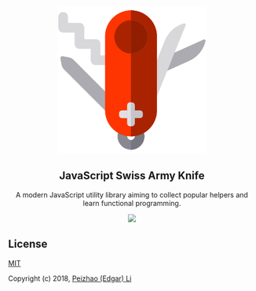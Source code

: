 <p align="center"><img src="./assets/jssak-logo.png" alt="jssak" width="300" /></p> 
<h2 align="center">JavaScript Swiss Army Knife</h2>
<p align="center">A modern JavaScript utility library aiming to collect popular helpers and learn functional programming.</p>

<p align="center">
  <a href="https://travis-ci.org/EdgarAllanzp/jssak"><img src="https://travis-ci.org/EdgarAllanzp/jssak.svg?branch=master" /></a>
</p>

## License

[MIT](http://opensource.org/licenses/MIT)

Copyright (c) 2018, [Peizhao (Edgar) Li](https://github.com/EdgarAllanzp)